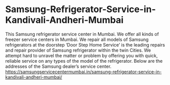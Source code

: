 # Samsung-Refrigerator-Service-in-Kandivali-Andheri-Mumbai
This Samsung refrigerator service center in Mumbai. We offer all kinds of freezer service centers in Mumbai. We repair all models of Samsung refrigerators at the doorstep ‘Door Step Home Service’ is the leading repairs and repair provider of Samsung refrigerator within the twin Cities.  We attempt hard to unravel the matter or problem by offering you with quick, reliable service on any types of the model of the refrigerator. Below are the addresses of the Samsung dealer’s service center.  https://samsungservicecentermumbai.in/samsung-refrigerator-service-in-kandivali-andheri-mumbai/

